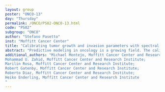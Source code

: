 ```yaml
---
layout: group
poster: "ONCO-13"
day: "Thursday"
permalink: /ONCO/PS02-ONCO-13.html
code: "PS02"
subgroup: "ONCO"
author: "Stefano Pasetto"
inst: "Moffitt Cancer Center"
title: "Calibrating tumor growth and invasion parameters with spectral-spatial Analysis of cancer biopsy tissues"
abstract: "Predictive modeling in oncology is a growing field. The calibration of mathematical model parameters based on limited clinical data is critical to reliable predictions per-patient basis. One omnipresent mathematical model is the reaction-diffusion equation, which has been shown to simulate and predict clinical parameters in different cancer types. Here, we focus on analyzing cell-level data routinely obtained from tissue biopsies at diagnosis for most cancers. We analyze the spatial architecture in biopsy tissues stained with multiplex immunofluorescence. We derive the two-point correlation function and the corresponding spatial power spectral distribution. We show that the data-deduced spatial power spectral distribution can fit the spatial power spectrum of the solution of the reaction-diffusion equation, thereby identifying patient-specific tumor growth and invasion rates from a single, routinely collected clinical tissue. This novel approach is essential for model-parameter-inference for tumor infiltration, which may ultimately be used to inform clinical treatments."
additional_authors: "Michael Montejo, Moffitt Cancer Center and Research Institute;
Mohammad U. Zahid, Moffitt Cancer Center and Research Institute;
Marilin Rosa, Moffitt Cancer Center and Research Institute;
Robert Gatenby, Moffitt Cancer Center and Research Institute;
Roberto Diaz, Moffitt Cancer Center and Research Institute;
Heiko Enderling, Moffitt Cancer Center and Research Institute
"
---
```

